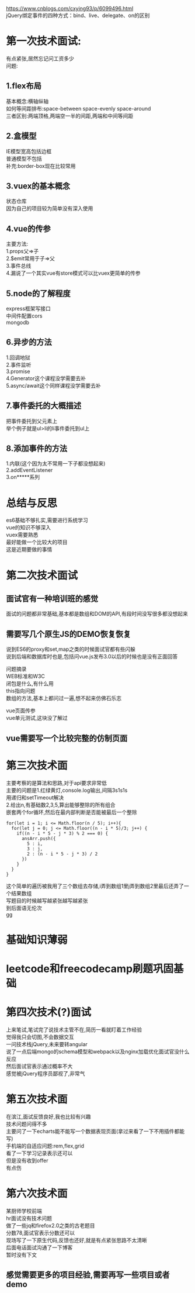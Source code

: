 https://www.cnblogs.com/cxying93/p/6099496.html  
jQuery绑定事件的四种方式：bind、live、delegate、on的区别  
  
  
第一次技术面试:  
===
有点紧张,居然忘记问工资多少  
问题:  

1.flex布局  
---
  基本概念:横轴纵轴  
  如何等间距排布:space-between space-evenly space-around  
  三者区别:两端顶格,两端空一半的间距,两端和中间等间距  
  
2.盒模型  
---
  IE模型宽高包括边框  
  普通模型不包括  
  补充:border-box现在比较常用  
  
3.vuex的基本概念 
---
  状态仓库  
  因为自己的项目较为简单没有深入使用  
  
4.vue的传参  
---
  主要方法:  
  1.props父=>子  
  2.$emit常用于子=>父  
  3.事件总线  
  4.漏说了一个其实vue有store模式可以比vuex更简单的传参  
  
5.node的了解程度  
---
  express框架写接口  
  中间件配置cors  
  mongodb 
  
6.异步的方法  
---
  1.回调地狱  
  2.事件监听  
  3.promise  
  4.Generator这个课程没学需要去补  
  5.async/await这个同样课程没学需要去补  
  
7.事件委托的大概描述  
---
  把事件委托到父元素上  
  举个例子就是ul>li的li事件委托到ul上  
  
8.添加事件的方法  
---
  1.内联(这个因为太不常用一下子都没想起来)  
  2.addEventListener  
  3.on\*\*\*\*\*系列  



总结与反思
===
es6基础不够扎实,需要进行系统学习  
vue的知识不够深入  
vuex需要熟悉  
最好能做一个比较大的项目  
这是近期要做的事情  
  
  
第二次技术面试  
===
面试官有一种培训班的感觉  
---
面试的问题都非常基础,基本都是数组和DOM的API,有段时间没写很多都没想起来  
  
需要写几个原生JS的DEMO恢复恢复  
---

说到ES6的proxy和set,map之类的时候面试官都有些闪躲  
说到后端和数据库时也是,包括问vue.js发布3.0以后的时候也是没有正面回答  
  
问题摘录  
WEB标准和W3C  
闭包是什么,有什么用  
this指向问题  
数组的方法,基本上都问过一遍,想不起来仿佛石乐志  
  
vue页面传参  
vue单元测试,这块没了解过  
  
vue需要写一个比较完整的仿制页面    
---
  
  
  
第三次技术面
===
主要考察的是算法和思路,对于api要求非常低  
主要的问题是1.红绿黄灯,console.log输出,间隔3s1s1s  
用递归和setTimeout解决  
2.给出n,有基础数2,3,5,算出能够整除的所有组合  
嵌套两个for循环,然后在最内部判断是否能被最后一个整除  
```
for(let i = 1; i <= Math.floor(n / 5); i++){
  for(let j = 0; j <= Math.floor((n - i * 5)/3; j++) {
    if((n - i * 5 - j * 3) % 2 === 0) {
      ansArr.push({
        5 : i,
        3 : j,
        2 : (n - i * 5 - j * 3) / 2
      })
    }
  }
}
```
这个简单的遍历被我用了三个数组去存储,i弄到数组1里j弄到数组2里最后还弄了一个结果数组  
写题目的时候越写越紧张越写越紧张  
到后面语无伦次  
gg  
  
  
  
基础知识薄弱
===
leetcode和freecodecamp刷题巩固基础  
===
  
  
第四次技术(?)面试
===
上来笔试,笔试完了说技术主管不在,简历一看就盯着工作经验  
觉得我只会切图,不会数据交互  
一问技术栈jQuery,未来要转angular  
说了一点后端mongo的schema模型和webpack以及nginx加载优化面试官没什么反应  
然后面试官表示通过概率不大  
感觉被jQuery程序员鄙视了,非常气  
  
第五次技术面
===
在滨江,面试反馈良好,我也比较有兴趣  
技术问题问得不多  
主要问了一下echarts能不能写一个数据表现页面(拿过来看了一下不用插件都能写)  
手机端的自适应问题:rem,flex,grid  
看了一下学习记录表示还可以  
但是没有收到offer  
有点伤  
  
第六次技术面
===
某厨师学校前端  
hr面试没有技术问题  
做了一些jq和firefox2.0之类的古老题目  
分数78,面试官表示分数还可以  
现场写了一下原生代码,反馈也还好,就是有点紧张思路不太清晰  
后面电话面试沟通了一下博客  
暂时没有下文  
  
感觉需要更多的项目经验,需要再写一些项目或者demo  
---
